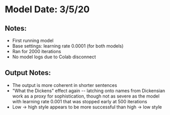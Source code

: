 # Model Date: 3/5/20

## Notes:
- First running model
- Base settings: learning rate 0.0001 (for both models)
- Ran for 2000 iterations
- No model logs due to Colab disconnect

## Output Notes:
- The output is more coherent in shorter sentences
- "What the Dickens" effect again -- latching onto names from Dickensian work as a proxy for sophistication, though not as severe as the model with learning rate 0.001 that was stopped early at 500 iterations
- Low $\to$ high style appears to be more successful than high $\to$ low style